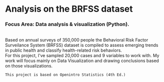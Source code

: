 # Analysis on the BRFSS dataset
### Focus Area: Data analysis & visualization (Python).  
<br>Based on annual surveys of 350,000 people the Behavioral Risk Factor Surveilance System (BRFSS) dataset is compiled to assess emerging trends in public health and classify health-related risk behaviors.  
For this project, I've sampled 20,000 cases and 9 variables to work with. My work will focus mainly on Data Visualization and drawing conclusions based on those visualizations.  
  
    
    This project is based on Openintro Statistics (4th Ed.)
